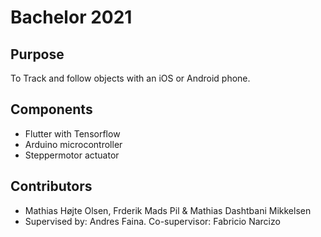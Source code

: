 # Bachelor 2021
## Purpose
To Track and follow objects with an iOS or Android phone.

## Components
- Flutter with Tensorflow
- Arduino microcontroller
- Steppermotor actuator

## Contributors
- Mathias Højte Olsen, Frderik Mads Pil & Mathias Dashtbani Mikkelsen
- Supervised by: Andres Faina. Co-supervisor: Fabricio Narcizo 

